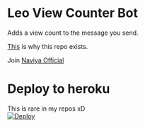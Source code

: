 # Leo View Counter Bot
Adds a view count to the message you send.   
   
[This](https://t.me/new_ehi) is why this repo exists.   
   
   
Join [Naviya Official](https://t.me/new_ehi)

# Deploy to heroku
This is rare in my repos xD   
[![Deploy](https://www.herokucdn.com/deploy/button.svg)](https://heroku.com/deploy)
